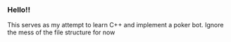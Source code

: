 ### Hello!!
This serves as my attempt to learn C++ and implement a poker bot. Ignore the mess of the file structure for now
